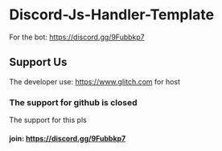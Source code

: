# Discord-Js-Handler-Template

For the bot: https://discord.gg/9Fubbkp7

## Support Us
The developer use: https://www.glitch.com for host
### The support for github is closed
The support for this pls
#### join: https://discord.gg/9Fubbkp7
